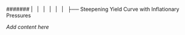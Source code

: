 ####### |   |   |   |   |   |   ├── Steepening Yield Curve with Inflationary Pressures

*Add content here*